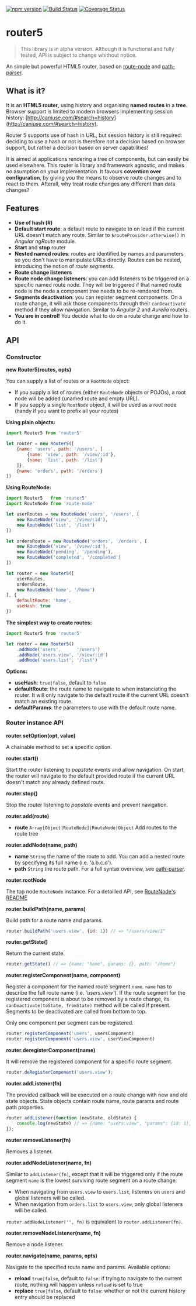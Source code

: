 [![npm version](https://badge.fury.io/js/router5.svg)](http://badge.fury.io/js/router5)
[![Build Status](https://travis-ci.org/router5/router5.svg)](https://travis-ci.org/router5/router5)
[![Coverage Status](https://coveralls.io/repos/router5/router5/badge.svg)](https://coveralls.io/r/router5/router5)

# router5

> This library is in alpha version. Although it is functional and fully tested, API is subject to
  change whithout notice.

An simple but powerful HTML5 router, based on [route-node](https://github.com/troch/route-node)
and [path-parser](https://github.com/troch/path-parser).

## What is it?

It is an __HTML5 router__, using history and organising __named routes__ in a __tree__. Browser support
is limited to modern browsers implementing session history: [http://caniuse.com/#search=history](http://caniuse.com/#search=history).

Router 5 supports use of hash in URL, but session history is still required: deciding
to use a hash or not is therefore not a decision based on browser support, but rather a decision based
on server capabilities!

It is aimed at applications rendering a tree of components, but can easily be used elsewhere.
This router is library and framework agnostic, and makes no asumption on your implementation.
It favours __covention over configuration__, by giving you the means to observe route changes
and to react to them. Afterall, why treat route changes any different than data changes?

## Features

- __Use of hash (#)__
- __Default start route__: a default route to navigate to on load if the current URL doesn't match any route. Similar to `$routeProvider.otherwise()` in _Angular ngRoute_ module.
- __Start__ and __stop__ router
- __Nested named routes__: routes are identified by names and parameters so you don't have to manipulate URLs
directly. Routes can be nested, introducing the notion of _route segments_.
- __Route change listeners__
- __Route node change listeners__: you can add listeners to be triggered on a specific named route node. They will be triggered if that named route node is the node a component tree needs to be re-rendered from.
- __Segments deactivation__: you can register segment components. On a route change, it will ask those components through their `canDeactivate` method if they allow navigation. Similar to _Angular 2_ and _Aurelia_ routers.
- __You are in control!__ You decide what to do on a route change and how to do it.

## API

### Constructor

__new Router5(routes, opts)__

You can supply a list of routes or a `RootNode` object:

- If you supply a list of routes (either `RouteNode` objects or POJOs), a root node will be added (unamed route
and empty URL).
- If you supply a single `RootNode` object, it will be used as a root node (handy if you want to prefix all your
routes)

__Using plain objects:__

```javascript
import Router5 from 'router5'

let router = new Router5([
    {name: 'users', path: '/users', [
        {name: 'view', path: '/view/:id'},
        {name: 'list', path: '/list'}
    ]},
    {name: 'orders', path: '/orders'}
])
```

__Using RouteNode:__

```javascript
import Router5   from 'router5'
import RouteNode from 'route-node'

let userRoutes = new RouteNode('users', '/users', [
    new RouteNode('view', '/view/:id'),
    new RouteNode('list', '/list')
])

let ordersRoute = new RouteNode('orders', '/orders', [
    new RouteNode('view', '/view/:id'),
    new RouteNode('pending', '/pending'),
    new RouteNode('completed', '/completed')
])

let router = new Router5([
    userRoutes,
    ordersRoute,
    new RouteNode('home', '/home')
], {
    defaultRoute: 'home',
    useHash: true
})
```

__The simplest way to create routes:__

```javascript
import Router5 from 'router5'

let router = new Router5()
    .addNode('users',      '/users')
    .addNode('users.view', '/view/:id')
    .addNode('users.list', '/list')
```

__Options:__

- __useHash__: `true|false`, default to `false`
- __defaultRoute__: the route name to navigate to when instanciating the router. It will only navigate to the default route if the current URL doesn't match an existing route.
- __defaultParams__: the parameters to use with the default route name.


### Router instance API

__router.setOption(opt, value)__

A chainable method to set a specific option.

__router.start()__

Start the router listening to _popstate_ events and allow navigation. On start, the router
will navigate to the default provided route if the current URL doesn't match any already defined route.

__router.stop()__

Stop the router listening to _popstate_ events and prevent navigation.

__router.add(route)__

- __route__ `Array[Object|RouteNode]|RouteNode|Object` Add routes to the route tree

__router.addNode(name, path)__

- __name__ `String` the name of the route to add. You can add a nested route by specifying its full name (i.e. 'a.b.c.d').
- __path__ `String` the route path. For a full syntax overview, see [path-parser](https://github.com/path-parser).

__router.rootNode__

The top node `RouteNode` instance. For a detailled API, see [RouteNode's README](https://github.com/troch/route-node/blob/master/README.md)

__router.buildPath(name, params)__

Build path for a route name and params.

```javascript
router.buildPath('users.view', {id: 1}) // => "/users/view/1"
```

__router.getState()__

Return the current state.

```javascript
router.getState() // => {name: "home", params: {}, path: "/home"}
```

__router.registerComponent(name, component)__

Register a component for the named route segment `name`. `name` has to describe the full
route name (i.e. _'users.view'_). If the route segment for the registered component
is about to be removed by a route change, its `canDeactivate(toState, fromState)`
method will be called if present. Segments to be deactivated are called from bottom to top.

Only one component per segment can be registered.

```javascript
router.registerComponent('users', usersComponent)
router.registerComponent('users.view', userViewComponent)
```

__router.deregisterComponent(name)__

It will remove the registered component for a specific route segment.

```javascript
router.deRegisterComponent('users.view');
```

__router.addListener(fn)__

The provided callback will be executed on a route change with new and old
state objects. State objects contain route name, route params and route path
properties.

```javascript
router.addListener(function (newState, oldState) {
    console.log(newState) // => {name: "users.view", "params": {id: 1}, "path": "/users/view/1"}
});
```

__router.removeListener(fn)__

Removes a listener.


__router.addNodeListener(name, fn)__

Similar to `addListener(fn)`, except that it will be triggered only if the route segment
`name` is the lowest surviving route segment on a route change.

- When navigating from `users.view` to `users.list`, listeners on `users` and global listeners
  will be called.
- When navigation from `orders.list` to `users.view`, only global listeners will be called.

`router.addNodeListener('', fn)` is equivalent to `router.addListener(fn)`.


__router.removeNodeListener(name, fn)__

Remove a node listener.


__router.navigate(name, params, opts)__

Navigate to the specified route name and params. Available options:
- __reload__ `true|false`, default to `false`: if trying to navigate to the current route, nothing
will happen unless `reload` is set to true
- __replace__ `true|false`, default to `false`: whether or not the current history entry should be replaced
